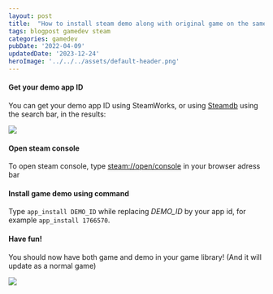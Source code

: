 ```yaml
---
layout: post
title:  "How to install steam demo along with original game on the same Steam Account ?"
tags: blogpost gamedev steam
categories: gamedev
pubDate: '2022-04-09'
updatedDate: '2023-12-24'
heroImage: '../../../assets/default-header.png'
---
```


#### Get your demo app ID

You can get your demo app ID using SteamWorks, or using [Steamdb](https://steamdb.info) using the search bar, in the results:

![](/assets/img/2022-04-09_steamdb-demo-appid.webp)

#### Open steam console

To open steam console, type [steam://open/console](steam://open/console) in your browser adress bar

#### Install game demo using command

Type `app_install DEMO_ID` while replacing *DEMO_ID* by your app id, for example `app_install 1766570`.

#### Have fun!

You should now have both game and demo in your game library! (And it will update as a normal game)

![](/assets/img/2022-04-09_steam_demo+game.webp)